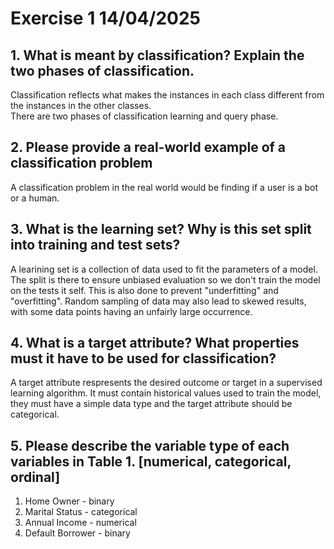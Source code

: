 # Exercise 1 14/04/2025

## 1. What is meant by classification? Explain the two phases of classification.

Classification reflects what makes the instances in each class different from the instances in the other classes.   
There are two phases of classification learning and query phase.

## 2. Please provide a real-world example of a classification problem

A classification problem in the real world would be finding if a user is a bot or a human.

## 3. What is the learning set? Why is this set split into training and test sets?

A learining set is a collection of data used to fit the parameters of a model. The split is there to ensure unbiased evaluation so we don't train the model on the tests it self. This is also done to prevent "underfitting" and "overfitting". Random sampling of data may also lead to skewed results, with some data points having an unfairly large occurrence.

## 4. What is a target attribute? What properties must it have to be used for classification?

A target attribute respresents the desired outcome or target in a supervised learning algorithm. It must contain historical values used to train the model, they must have a simple data type and the target attribute should be categorical.

## 5. Please describe the variable type of each variables in Table 1. [numerical, categorical, ordinal] 

1. Home Owner - binary
2. Marital Status - categorical
3. Annual Income - numerical
4. Default Borrower - binary

